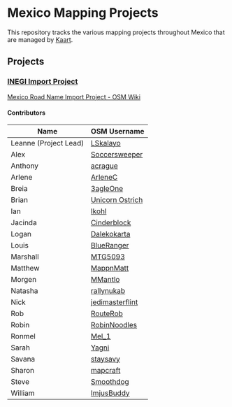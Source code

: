 # Mexico Mapping Projects
This repository tracks the various mapping projects throughout Mexico that are managed by [Kaart](https://github.com/KaartGroup/Mexico/blob/master/KAART.md "Kaart").

## Projects

### [INEGI Import Project](https://github.com/KaartGroup/Mexico/projects/1 "Project 1")
[Mexico Road Name Import Project - OSM Wiki](https://wiki.openstreetmap.org/wiki/Mexico_Road_Name_Import_Project "Mexico Road Name Import Project")


#### Contributors
| Name                  | OSM Username                                                            |
|-----------------------|-------------------------------------------------------------------------|
| Leanne (Project Lead) | [LSkalayo](https://www.openstreetmap.org/user/LSkalayo)                 |
| Alex                  | [Soccersweeper](https://www.openstreetmap.org/user/Soccersweeper)       |
| Anthony               | [acrague](https://www.openstreetmap.org/user/acrague)                   |
| Arlene                | [ArleneC](https://www.openstreetmap.org/user/ArleneC)                   |
| Breia                 | [3agleOne](https://www.openstreetmap.org/user/3agleOne)                 |
| Brian                 | [Unicorn Ostrich](https://www.openstreetmap.org/user/Unicorn%20Ostrich) |
| Ian                   | [Ikohl](https://www.openstreetmap.org/user/Ikohl)                       |
| Jacinda               | [Cinderblock](https://www.openstreetmap.org/user/Cinderblock)           |
| Logan                 | [Dalekokarta](https://www.openstreetmap.org/user/Dalekokarta)           |
| Louis                 | [BlueRanger](https://www.openstreetmap.org/user/BlueRanger)             |
| Marshall              | [MTG5093](https://www.openstreetmap.org/user/MTG5093)                   |
| Matthew               | [MappnMatt](https://www.openstreetmap.org/user/MappnMatt)               |
| Morgen                | [MMantlo](https://www.openstreetmap.org/user/MMantlo)                   |
| Natasha               | [rallynukab](https://www.openstreetmap.org/user/rallynukab)             |
| Nick                  | [jedimasterflint](https://www.openstreetmap.org/user/jedimasterflint)   |
| Rob                   | [RouteRob](https://www.openstreetmap.org/user/RouteRob)                 |
| Robin                 | [RobinNoodles](https://www.openstreetmap.org/user/RobinNoodles)         |
| Ronmel                | [Mel_1](https://www.openstreetmap.org/user/Mel_1)                       |
| Sarah                 | [Yagni](https://www.openstreetmap.org/user/Yagni)                       |
| Savana                | [staysavy](https://www.openstreetmap.org/user/staysavy)                 |
| Sharon                | [mapcraft](https://www.openstreetmap.org/user/mapcraft)                 |
| Steve                 | [Smoothdog](https://www.openstreetmap.org/user/Smoothdog)               |
| William               | [ImjusBuddy](https://www.openstreetmap.org/user/ImjusBuddy)             |
